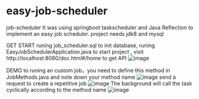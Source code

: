 # easy-job-scheduler
job-scheduler 
It was using springboot taskscheduler and Java Reflection to implement an easy job scheduler.
project needs jdk8 and mysql

GET START
runing job_scheduler.sql to init database,
runing EasyJobSchedulerApplication.java to start project , visit http://localhost:8080/doc.html#/home to get API 
![image](https://user-images.githubusercontent.com/41464360/174422084-e6f5b57a-d501-44c2-add7-b9ccacfc4607.png)

DEMO
to runing an custom job，you need to define this method in JobMethods.java and note down your method name
![image](https://user-images.githubusercontent.com/41464360/174422212-0e3d6985-e339-4d0b-b074-4999e3d07fe0.png)
send a request to create a repetitive job
![image](https://user-images.githubusercontent.com/41464360/174422292-3a288382-b073-4ae6-9890-25cec682ccb7.png)
The background will call the task cyclically according to the method name
![image](https://user-images.githubusercontent.com/41464360/174422329-1eb13ec0-53ee-4d20-8bfe-dcd17eb2527d.png)




